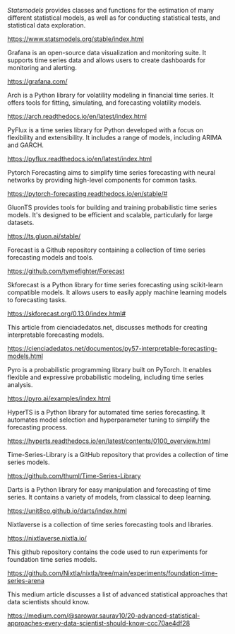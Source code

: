 $Statsmodels$ provides classes and functions for the estimation of many different statistical models, as well as for conducting statistical tests, and statistical data exploration.

https://www.statsmodels.org/stable/index.html   

 
Grafana is an open-source data visualization and monitoring suite. It supports time series data and allows users to create dashboards for monitoring and alerting.

https://grafana.com/

Arch is a Python library for volatility modeling in financial time series. It offers tools for fitting, simulating, and forecasting volatility models.

https://arch.readthedocs.io/en/latest/index.html

PyFlux is a time series library for Python developed with a focus on flexibility and extensibility. It includes a range of models, including ARIMA and GARCH.

https://pyflux.readthedocs.io/en/latest/index.html

Pytorch Forecasting aims to simplify time series forecasting with neural networks by providing high-level components for common tasks.

https://pytorch-forecasting.readthedocs.io/en/stable/#

GluonTS provides tools for building and training probabilistic time series models. It's designed to be efficient and scalable, particularly for large datasets.

https://ts.gluon.ai/stable/

Forecast is a Github repository containing a collection of time series forecasting models and tools.

https://github.com/tymefighter/Forecast

Skforecast is a Python library for time series forecasting using scikit-learn compatible models. It allows users to easily apply machine learning models to forecasting tasks.

https://skforecast.org/0.13.0/index.html#

This article from cienciadedatos.net, discusses methods for creating interpretable forecasting models.

https://cienciadedatos.net/documentos/py57-interpretable-forecasting-models.html

Pyro is a probabilistic programming library built on PyTorch. It enables flexible and expressive probabilistic modeling, including time series analysis.

https://pyro.ai/examples/index.html

HyperTS is a Python library for automated time series forecasting. It automates model selection and hyperparameter tuning to simplify the forecasting process.

https://hyperts.readthedocs.io/en/latest/contents/0100_overview.html

Time-Series-Library is a GitHub repository that provides a collection of time series models.

https://github.com/thuml/Time-Series-Library

Darts is a Python library for easy manipulation and forecasting of time series. It contains a variety of models, from classical to deep learning.

https://unit8co.github.io/darts/index.html

Nixtlaverse is a collection of time series forecasting tools and libraries.

https://nixtlaverse.nixtla.io/

This github repository contains the code used to run experiments for foundation time series models.

https://github.com/Nixtla/nixtla/tree/main/experiments/foundation-time-series-arena

This medium article discusses a list of advanced statistical approaches that data scientists should know.

https://medium.com/@sarowar.saurav10/20-advanced-statistical-approaches-every-data-scientist-should-know-ccc70ae4df28
